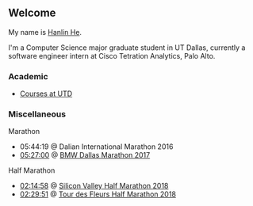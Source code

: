 ## Welcome

My name is [Hanlin He](https://www.linkedin.com/in/hehanlin/).

I'm a Computer Science major graduate student in UT Dallas, currently a software engineer intern at Cisco Tetration Analytics, Palo Alto.

<!---
Here is my [resume](https://hanlin-he.github.io/resume/), a single page,
print friendly version is [here](./resume/Resume_HanlinHE.pdf).
-->

### Academic

- [Courses at UTD](https://hanlin-he.github.io/UTD/)

### Miscellaneous

Marathon
- 05:44:19 @ Dalian International Marathon 2016
- [05:27:00](https://www.athlinks.com/event/20447/results/Event/696876/Course/1135965/Bib/2296) @ [BMW Dallas Marathon 2017](https://www.bmwdallasmarathon.com/)

Half Marathon
- [02:14:58](https://www.athlinks.com/event/235654/results/Event/722926/Course/1187930/Bib/2551) @ [Silicon Valley Half Marathon 2018](http://svhalfmarathon.com/)
- [02:29:51](https://www.athlinks.com/event/35571/results/Event/741490/Course/1235346/Bib/1491) @ [Tour des Fleurs Half Marathon 2018](https://www.tourdesfleurs.com/)
